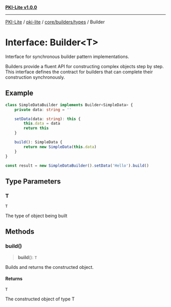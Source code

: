 [**PKI-Lite v1.0.0**](../../../../../README.md)

---

[PKI-Lite](../../../../../README.md) / [pki-lite](../../../../README.md) / [core/builders/types](../README.md) / Builder

# Interface: Builder\<T\>

Interface for synchronous builder pattern implementations.

Builders provide a fluent API for constructing complex objects step by step.
This interface defines the contract for builders that can complete their
construction synchronously.

## Example

```typescript
class SimpleDataBuilder implements Builder<SimpleData> {
    private data: string = ''

    setData(data: string): this {
        this.data = data
        return this
    }

    build(): SimpleData {
        return new SimpleData(this.data)
    }
}

const result = new SimpleDataBuilder().setData('Hello').build()
```

## Type Parameters

### T

`T`

The type of object being built

## Methods

### build()

> **build**(): `T`

Builds and returns the constructed object.

#### Returns

`T`

The constructed object of type T

